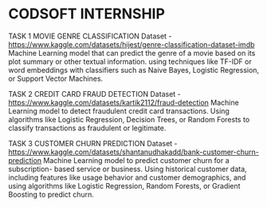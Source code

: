 # CODSOFT INTERNSHIP
TASK 1
MOVIE GENRE CLASSIFICATION
Dataset - https://www.kaggle.com/datasets/hijest/genre-classification-dataset-imdb
Machine Learning model that can predict the genre of a
movie based on its plot summary or other textual information. using techniques like TF-IDF or word embeddings with classifiers
such as Naive Bayes, Logistic Regression, or Support Vector
Machines.

TASK 2
CREDIT CARD FRAUD DETECTION
Dataset - https://www.kaggle.com/datasets/kartik2112/fraud-detection
Machine Learning model to detect fraudulent credit card transactions. Using algorithms like Logistic Regression, Decision Trees,
or Random Forests to classify transactions as fraudulent or legitimate.

TASK 3
CUSTOMER CHURN PREDICTION
Dataset - https://www.kaggle.com/datasets/shantanudhakadd/bank-customer-churn-prediction
Machine Learning model to predict customer churn for a subscription-
based service or business. Using historical customer data, including
features like usage behavior and customer demographics, and using
algorithms like Logistic Regression, Random Forests, or Gradient
Boosting to predict churn.

